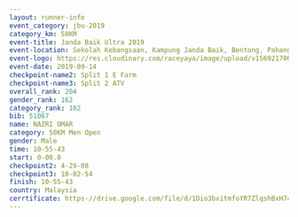 ```yaml
---
layout: runner-info 
event_category: jbu-2019 
category_km: 50KM 
event-title: Janda Baik Ultra 2019  
event-location: Sekolah Kebangsaan, Kampung Janda Baik, Bentong, Pahang, Malaysia 
event-logo: https://res.cloudinary.com/raceyaya/image/upload/v1569217009/logo/janda-baik_vch1pc.jpg 
event-date: 2019-09-14 
checkpoint-name2: Split 1 E Farm 
checkpoint-name3: Split 2 ATV 
overall_rank: 204
gender_rank: 162
category_rank: 102
bib: 51067
name: NAZRI OMAR
category: 50KM Men Open
gender: Male
time: 10-55-43
start: 0-00.0
checkpoint2: 4-29-08
checkpoint3: 10-02-54
finish: 10-55-43
country: Malaysia
cerrtificate: https-//drive.google.com/file/d/1Dio3bxitmfoYR7ZlqshBxH74XsDUIosH/view?usp=sharing
---
```

